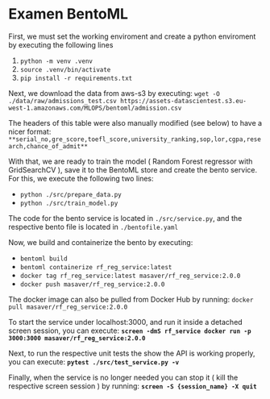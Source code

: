 # Examen BentoML

First, we must set the working enviroment and create a python enviroment by executing the following lines
1. `python -m venv .venv`
2. `source .venv/bin/activate`
3. `pip install -r requirements.txt `

Next, we download the data from aws-s3 by executing:
`wget -O ./data/raw/admissions_test.csv https://assets-datascientest.s3.eu-west-1.amazonaws.com/MLOPS/bentoml/admission.csv`

The headers of this table were also manually modified (see below) to have a nicer format:
`**serial_no,gre_score,toefl_score,university_ranking,sop,lor,cgpa,research,chance_of_admit**`

With that, we are ready to train the model ( Random Forest regressor with GridSearchCV ), save it to the BentoML store and create the bento service. For this, we execute the following two lines:
* `python ./src/prepare_data.py`
* `python ./src/train_model.py `

The code for the bento service is located in `./src/service.py`, and the respective bento file is located in `./bentofile.yaml`

Now, we build and containerize the bento by executing:
* `bentoml build`
* `bentoml containerize rf_reg_service:latest`
* `docker tag rf_reg_service:latest masaver/rf_reg_service:2.0.0`
* `docker push masaver/rf_reg_service:2.0.0`

The docker image can also be pulled from Docker Hub by running: `docker pull masaver/rf_reg_service:2.0.0`

To start the service under localhost:3000, and run it inside a detached screen session, you can execute:
**`screen -dmS rf_service docker run -p 3000:3000 masaver/rf_reg_service:2.0.0`**

Next, to run the respective unit tests the show the API is working properly, you can execute: **`pytest ./src/test_service.py -v`**

Finally, when the service is no longer needed you can stop it ( kill the respective screen session ) by running: **`screen -S {session_name} -X quit`**